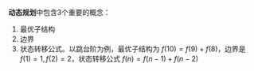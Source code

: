 **动态规划**中包含3个重要的概念： 
1. 最优子结构
2. 边界
3. 状态转移公式。以跳台阶为例，最优子结构为 $f(10)=f(9) + f(8)$，边界是 $f(1)=1, f(2)=2$，状态转移公式 $f(n)=f(n-1) + f(n-2)$